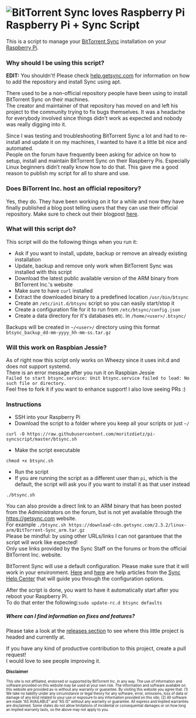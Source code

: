 ![BitTorrent Sync loves Raspberry Pi](https://i.imgur.com/0lTAi8l.png)  
Raspberry Pi + Sync Script
=======

This is a script to manage your [BitTorrent Sync](https://www.getsync.com/) installation on your [Raspberry Pi](https://www.raspberrypi.org/).

### Why should I be using this script?

**EDIT:** You shouldn't! Please check [help.getsync.com](https://help.getsync.com) for information on how to add the repository and install Sync using apt.

There used to be a non-official repository people have been using to install BitTorrent Sync on their machines.  
The creator and maintainer of that repository has moved on and left his project to the community trying to fix bugs themselves.
It was a headache for everybody involved since things didn't work as expected and nobody was really digging into it.

Since I was testing and troubleshooting BitTorrent Sync a lot and had to re-install and update it on my machines, I wanted to have it a little bit nice and automated.  
People on the forum have frequently been asking for advice on how to setup, install and maintain BitTorrent Sync on their Raspberry Pis. Especially Linux beginners didn’t really know how to do that. This gave me a good reason to publish my script for all to share and use.

### Does BiTorrent Inc. host an official repository?
Yes, they do. They have been working on it for a while and now they have finally published a blog post telling users that they can use their official repository. Make sure to check out their blogpost [here](http://blog.getsync.com/2016/02/18/official-linux-packages-for-sync-now-available).

### What will this script do?

This script will do the following things when you run it:
* Ask if you want to install, update, backup or remove an already existing installation
 * Update, backup and remove only work when BitTorrent Sync was installed with this script
* Download the latest public available version of the ARM binary from BitTorrent Inc.'s website  
 * Make sure to have ```curl``` installed  
* Extract the downloaded binary to a predefined location ```/usr/bin/btsync```
* Create an ```/etc/init.d/btsync``` script so you can easily start/stop it
* Create a configuration file for it to run from ```/etc/btsync/config.json```
* Create a data directory for it's databases etc. in ```/home/<user>/.btsync/```

Backups will be created in ```~/<user>/``` directory using this format ```btsync_backup_dd-mm-yyyy_hh-mm-ss.tar.gz```

### Will this work on Raspbian Jessie?
As of right now this script only works on Wheezy since it uses init.d and does not support systemd.  
There is an error message after you run it on Raspbian Jessie  
```Failed to start btsync.service: Unit btsync.service failed to load: No such file or directory.```  
Feel free to fork it if you want to enhance support! I also love seeing PRs :) 


### Instructions

* SSH into your Raspberry Pi
* Download the script to a folder where you keep all your scripts or just ```~/```
```
curl -O https://raw.githubusercontent.com/moritzdietz/pi-syncscript/master/btsync.sh
```
* Make the script executable
```
chmod +x btsync.sh
```
* Run the script
 * If you are running the script as a different user than ```pi```, which is the default, the script will ask you if you want to install it as that user instead
```
./btsync.sh
```
You can also provide a direct link to an ARM binary that has been posted from the Administrators on the forum, but is not yet available through the https://getsync.com website.  
For example  ``` ./btsync.sh https://download-cdn.getsync.com/2.3.2/linux-arm/BitTorrent-Sync_arm.tar.gz ```  
Please be mindful: by using other URLs/links I can not garantuee that the script will work like expected!  
Only use links provided by the Sync Staff on the forums or from the official BitTorrent Inc. website.

BitTorrent Sync will use a default configuration. Please make sure that it will work in your environment.
[Here](http://help.getsync.com/hc/en-us/articles/204762689-Running-Sync-in-configuration-mode) and [here](http://help.getsync.com/hc/en-us/articles/207371636-Power-user-preferences) are help articles from the [Sync Help Center](http://help.getsync.com/) that will guide you through the configuration options.

After the script is done, you want to have it automatically start after you reboot your Raspberry Pi.  
To do that enter the following:```sudo update-rc.d btsync defaults```

##### Where can I find information on fixes and features?
Please take a look at the [releases section](https://github.com/moritzdietz/pi-syncscript/releases) to see where this little project is headed and currently at.

If you have any kind of productive contribution to this project, create a pull request!  
I would love to see people improving it.

<sub>**Disclaimer**</sub>

<sub><sub>This site is not affiliated, endorsed or supported by BitTorrent Inc. in any way. The use of information and software provided on this website may be used at your own risk. The information and software available on this website are provided as-is without any warranty or guarantee. By visiting this website you agree that: (1) We take no liability under any circumstance or legal theory for any software, error, omissions, loss of data or damage of any kind related to your use or exposure to any information provided on this site; (2) All software are made “AS AVAILABLE” and “AS IS” without any warranty or guarantee. All express and implied warranties are disclaimed. Some states do not allow limitations of incidental or consequential damages or on how long an implied warranty lasts, so the above may not apply to you.</sub></sub>
